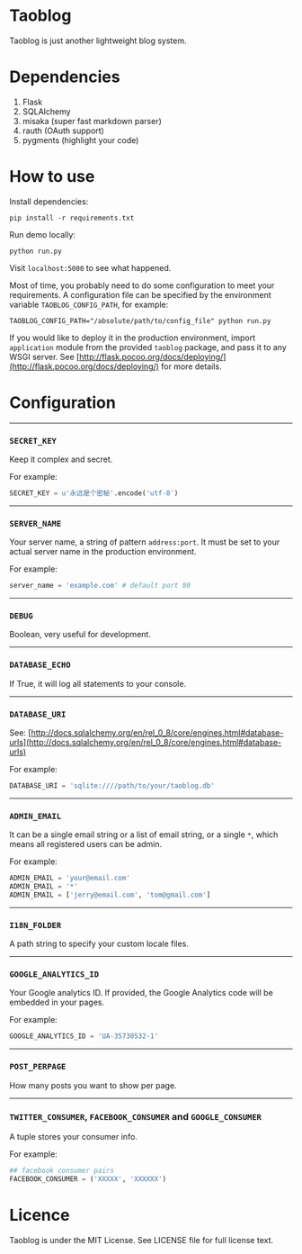 Taoblog
=======

Taoblog is just another lightweight blog system.


Dependencies
===========

1. Flask
2. SQLAlchemy
3. misaka (super fast markdown parser)
4. rauth (OAuth support)
5. pygments (highlight your code)


How to use
===========

Install dependencies:

    pip install -r requirements.txt

Run demo locally:

    python run.py

Visit `localhost:5000` to see what happened.

Most of time, you probably need to do some configuration to meet your
requirements. A configuration file can be specified by the environment
variable `TAOBLOG_CONFIG_PATH`, for example:

    TAOBLOG_CONFIG_PATH="/absolute/path/to/config_file" python run.py

If you would like to deploy it in the production environment, import
`application` module from the provided `taoblog` package, and pass it
to any WSGI server. See
[http://flask.pocoo.org/docs/deploying/](http://flask.pocoo.org/docs/deploying/)
for more details.


Configuration
=============

--------------------------

### `SECRET_KEY`

Keep it complex and secret.

For example:

```python
SECRET_KEY = u'永远是个密秘'.encode('utf-8')
```



--------------------------

### `SERVER_NAME`

Your server name, a string of pattern `address:port`. It must be set
to your actual server name in the production environment.

For example:

```python
server_name = 'example.com' # default port 80
```



--------------------------

### `DEBUG`

Boolean, very useful for development.




--------------------------

### `DATABASE_ECHO`

If True, it will log all statements to your console.





--------------------------

### `DATABASE_URI`

See: [http://docs.sqlalchemy.org/en/rel_0_8/core/engines.html#database-urls](http://docs.sqlalchemy.org/en/rel_0_8/core/engines.html#database-urls)

For example:

```python
DATABASE_URI = 'sqlite:////path/to/your/taoblog.db'
```




--------------------------

### `ADMIN_EMAIL`

It can be a single email string or a list of email string, or a single
`*`, which means all registered users can be admin.

For example:

```python
ADMIN_EMAIL = 'your@email.com'
ADMIN_EMAIL = '*'
ADMIN_EMAIL = ['jerry@email.com', 'tom@gmail.com']
```



--------------------------

### `I18N_FOLDER`

A path string to specify your custom locale files.




--------------------------

### `GOOGLE_ANALYTICS_ID`

Your Google analytics ID. If provided, the Google Analytics code will
be embedded in your pages.

For example:

```python
GOOGLE_ANALYTICS_ID = 'UA-35730532-1'
```


--------------------------

### `POST_PERPAGE`

How many posts you want to show per page.



--------------------------

### `TWITTER_CONSUMER`, `FACEBOOK_CONSUMER` and `GOOGLE_CONSUMER`

A tuple stores your consumer info.

For example:

```python
## facebook consumer pairs
FACEBOOK_CONSUMER = ('XXXXX', 'XXXXXX')
```

Licence
=======

Taoblog is under the MIT License. See LICENSE file for full license text.
